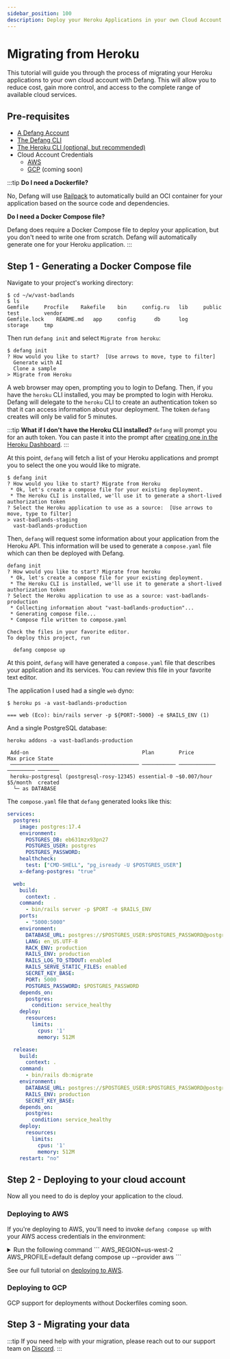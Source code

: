 ```yaml
---
sidebar_position: 100
description: Deploy your Heroku Applications in your own Cloud Account with Defang
---
```


# Migrating from Heroku

This tutorial will guide you through the process of migrating your Heroku applications to your own cloud account with Defang. This will allow you to reduce cost, gain more control, and access to the complete range of available cloud services.

## Pre-requisites
* [A Defang Account](/docs/concepts/authentication)
* [The Defang CLI](/docs/getting-started#install-the-defang-cli)
* [The Heroku CLI (optional, but recommended)](https://devcenter.heroku.com/articles/heroku-cli#install-the-heroku-cli)
* Cloud Account Credentials
  * [AWS](https://docs.aws.amazon.com/cli/latest/userguide/cli-chap-authentication.html)
  * [GCP](https://cloud.google.com/docs/authentication/set-up-adc-local-dev-environment) (coming soon)

:::tip
**Do I need a Dockerfile?**

No, Defang will use [Railpack](https://railpack.com/) to automatically build an OCI container for your application based on the source code and dependencies.

**Do I need a Docker Compose file?**

Defang does require a Docker Compose file to deploy your application, but you don't need to write one from scratch. Defang will automatically generate one for your Heroku application.
:::

## Step 1 - Generating a Docker Compose file

Navigate to your project's working directory:

```
$ cd ~/w/vast-badlands
$ ls
Gemfile		Procfile	Rakefile	bin		config.ru	lib		public		test		vendor
Gemfile.lock	README.md	app		config		db		log		storage		tmp
```

Then run `defang init` and select `Migrate from heroku`:
```
$ defang init
? How would you like to start?  [Use arrows to move, type to filter]
  Generate with AI
  Clone a sample
> Migrate from Heroku
```

A web browser may open, prompting you to login to Defang. Then, if you have the `heroku` CLI installed, you may be prompted to login with Heroku. Defang will delegate to the `heroku` CLI to create an authentication token so that it can access information about your deployment. The token `defang` creates will only be valid for 5 minutes.

:::tip
**What if I don't have the Heroku CLI installed?**
`defang` will prompt you for an auth token. You can paste it into the prompt after [creating one in the Heroku Dashboard](https://dashboard.heroku.com/account/applications/authorizations/new).
:::

At this point, `defang` will fetch a list of your Heroku applications and prompt you to select the one you would like to migrate.

```
$ defang init
? How would you like to start? Migrate from Heroku
 * Ok, let's create a compose file for your existing deployment.
 * The Heroku CLI is installed, we'll use it to generate a short-lived authorization token
? Select the Heroku application to use as a source:  [Use arrows to move, type to filter]
> vast-badlands-staging
  vast-badlands-production
```

Then, `defang` will request some information about your application from the Heroku API. This information will be used to generate a `compose.yaml` file which can then be deployed with Defang.

```
defang init
? How would you like to start? Migrate from heroku
 * Ok, let's create a compose file for your existing deployment.
 * The Heroku CLI is installed, we'll use it to generate a short-lived authorization token
? Select the Heroku application to use as a source: vast-badlands-production
 * Collecting information about "vast-badlands-production"...
 * Generating compose file...
 * Compose file written to compose.yaml

Check the files in your favorite editor.
To deploy this project, run

  defang compose up
```

At this point, `defang` will have generated a `compose.yaml` file that describes your application and its services. You can review this file in your favorite text editor.

The application I used had a single `web` dyno:
```
$ heroku ps -a vast-badlands-production

=== web (Eco): bin/rails server -p ${PORT:-5000} -e $RAILS_ENV (1)
```

And a single PostgreSQL database:
```
heroku addons -a vast-badlands-production

 Add-on                                     Plan        Price        Max price State
 ────────────────────────────────────────── ─────────── ──────────── ───────── ───────
 heroku-postgresql (postgresql-rosy-12345) essential-0 ~$0.007/hour $5/month  created
  └─ as DATABASE
```

The `compose.yaml` file that `defang` generated looks like this:

```yaml
services:
  postgres:
    image: postgres:17.4
    environment:
      POSTGRES_DB: eb631mzx93pn27
      POSTGRES_USER: postgres
      POSTGRES_PASSWORD:
    healthcheck:
      test: ["CMD-SHELL", "pg_isready -U $POSTGRES_USER"]
    x-defang-postgres: "true"

  web:
    build:
      context: .
    command:
      - bin/rails server -p $PORT -e $RAILS_ENV
    ports:
      - "5000:5000"
    environment:
      DATABASE_URL: postgres://$POSTGRES_USER:$POSTGRES_PASSWORD@postgres:5432/$POSTGRES_DB
      LANG: en_US.UTF-8
      RACK_ENV: production
      RAILS_ENV: production
      RAILS_LOG_TO_STDOUT: enabled
      RAILS_SERVE_STATIC_FILES: enabled
      SECRET_KEY_BASE:
      PORT: 5000
      POSTGRES_PASSWORD: $POSTGRES_PASSWORD
    depends_on:
      postgres:
        condition: service_healthy
    deploy:
      resources:
        limits:
          cpus: '1'
          memory: 512M

  release:
    build:
      context: .
    command:
      - bin/rails db:migrate
    environment:
      DATABASE_URL: postgres://$POSTGRES_USER:$POSTGRES_PASSWORD@postgres:5432/$POSTGRES_DB
      RAILS_ENV: production
      SECRET_KEY_BASE:
    depends_on:
      postgres:
        condition: service_healthy
    deploy:
      resources:
        limits:
          cpus: '1'
          memory: 512M
    restart: "no"
```

## Step 2 - Deploying to your cloud account

Now all you need to do is deploy your application to the cloud.

### Deploying to AWS

If you're deploying to AWS, you'll need to invoke `defang compose up` with your AWS access credentials in the environment:

<details>
<summary>
Run the following command
```
AWS_REGION=us-west-2 AWS_PROFILE=default defang compose up --provider aws
```
</summary>

```
 * Using Defang Playground provider from stored preference
 ! Defang cannot monitor status of the following managed service(s): [postgres].
   To check if the managed service is up, check the status of the service which depends on it.
 * Packaging the project files for release at /Users/defang/w/vast-badlands
 * Uploading the project files for release
 * Packaging the project files for web at /Users/defang/w/vast-badlands
 * Uploading the project files for web
 * Monitor your services' status in the defang portal
   - https://portal.defang.io/service/postgres
   - https://portal.defang.io/service/release
   - https://portal.defang.io/service/web
 * Tailing logs for deployment ID qhjwfbi6p1re ; press Ctrl+C to detach:
2025-08-28T14:46:14.632-07:00 cd Update started for stack defang-prod1
2025-08-28T14:46:17.801-07:00 cd  ** Updating service "postgres"
2025-08-28T14:46:17.869-07:00 cd  ** Building image for "release"...
2025-08-28T14:46:17.931-07:00 cd  ** Building image for "web"...
2025-08-28T14:46:17.946-07:00 cd  ** Updating service "web"
2025-08-28T14:46:20.003-07:00 cd  ** Updated service "postgres" to revision 1
2025-08-28T14:47:00.757-07:00 postgres The files belonging to this database system will be owned by user "postgres".
2025-08-28T14:47:00.757-07:00 postgres This user must also own the server process.
2025-08-28T14:47:00.758-07:00 postgres The database cluster will be initialized with locale "en_US.utf8".
2025-08-28T14:47:00.758-07:00 postgres The default database encoding has accordingly been set to "UTF8".
2025-08-28T14:47:00.758-07:00 postgres The default text search configuration will be set to "english".
2025-08-28T14:47:00.758-07:00 postgres Data page checksums are disabled.
2025-08-28T14:47:00.758-07:00 postgres fixing permissions on existing directory /var/lib/postgresql/data ... ok
2025-08-28T14:47:00.758-07:00 postgres creating subdirectories ... ok
2025-08-28T14:47:00.758-07:00 postgres selecting dynamic shared memory implementation ... posix
2025-08-28T14:47:00.829-07:00 postgres selecting default "max_connections" ... 100
2025-08-28T14:47:00.924-07:00 postgres selecting default "shared_buffers" ... 128MB
2025-08-28T14:47:00.940-07:00 postgres selecting default time zone ... Etc/UTC
2025-08-28T14:47:00.941-07:00 postgres creating configuration files ... ok
2025-08-28T14:47:01.723-07:00 postgres running bootstrap script ... ok
2025-08-28T14:47:03.232-07:00 postgres performing post-bootstrap initialization ... ok
2025-08-28T14:47:03.368-07:00 postgres initdb: hint: You can change this by editing pg_hba.conf or using the option -A, or --auth-local and --auth-host, the next time you run initdb.
2025-08-28T14:47:03.368-07:00 postgres syncing data to disk ... ok
2025-08-28T14:47:03.368-07:00 postgres Success. You can now start the database server using:
2025-08-28T14:47:03.368-07:00 postgres     pg_ctl -D /var/lib/postgresql/data -l logfile start
2025-08-28T14:47:03.530-07:00 postgres waiting for server to start....2025-08-28 21:47:03.530 UTC [48] LOG:  starting PostgreSQL 17.4 (Debian 17.4-1.pgdg120+2) on x86_64-pc-linux-gnu, compiled by gcc (Debian 12.2.0-14) 12.2.0, 64-bit
2025-08-28T14:47:03.533-07:00 postgres 2025-08-28 21:47:03.533 UTC [48] LOG:  listening on Unix socket "/var/run/postgresql/.s.PGSQL.5432"
2025-08-28T14:47:03.544-07:00 postgres 2025-08-28 21:47:03.544 UTC [51] LOG:  database system was shut down at 2025-08-28 21:47:03 UTC
2025-08-28T14:47:03.550-07:00 postgres 2025-08-28 21:47:03.550 UTC [48] LOG:  database system is ready to accept connections
2025-08-28T14:47:03.639-07:00 postgres  done
2025-08-28T14:47:03.639-07:00 postgres server started
2025-08-28T14:47:04.033-07:00 postgres CREATE DATABASE
2025-08-28T14:47:04.034-07:00 postgres /usr/local/bin/docker-entrypoint.sh: ignoring /docker-entrypoint-initdb.d/*
2025-08-28T14:47:04.035-07:00 postgres waiting for server to shut down....2025-08-28 21:47:04.035 UTC [48] LOG:  received fast shutdown request
2025-08-28T14:47:04.039-07:00 postgres 2025-08-28 21:47:04.039 UTC [48] LOG:  aborting any active transactions
2025-08-28T14:47:04.040-07:00 postgres 2025-08-28 21:47:04.040 UTC [48] LOG:  background worker "logical replication launcher" (PID 54) exited with exit code 1
2025-08-28T14:47:04.043-07:00 postgres 2025-08-28 21:47:04.042 UTC [49] LOG:  shutting down
2025-08-28T14:47:04.045-07:00 postgres 2025-08-28 21:47:04.045 UTC [49] LOG:  checkpoint starting: shutdown immediate
2025-08-28T14:47:04.158-07:00 postgres 2025-08-28 21:47:04.158 UTC [49] LOG:  checkpoint complete: wrote 921 buffers (5.6%); 0 WAL file(s) added, 0 removed, 0 recycled; write=0.097 s, sync=0.008 s, total=0.116 s; sync files=301, longest=0.003 s, average=0.001 s; distance=4238 kB, estimate=4238 kB; lsn=0/1908990, redo lsn=0/1908990
2025-08-28T14:47:04.164-07:00 postgres 2025-08-28 21:47:04.164 UTC [48] LOG:  database system is shut down
2025-08-28T14:47:03.368-07:00 postgres initdb: warning: enabling "trust" authentication for local connections
2025-08-28T14:47:04.235-07:00 postgres  done
2025-08-28T14:47:04.235-07:00 postgres server stopped
2025-08-28T14:47:04.238-07:00 postgres PostgreSQL init process complete; ready for start up.
2025-08-28T14:47:04.269-07:00 postgres 2025-08-28 21:47:04.269 UTC [1] LOG:  starting PostgreSQL 17.4 (Debian 17.4-1.pgdg120+2) on x86_64-pc-linux-gnu, compiled by gcc (Debian 12.2.0-14) 12.2.0, 64-bit
2025-08-28T14:47:04.323-07:00 postgres 2025-08-28 21:47:04.323 UTC [1] LOG:  listening on IPv4 address "0.0.0.0", port 5432
2025-08-28T14:47:04.324-07:00 postgres 2025-08-28 21:47:04.323 UTC [1] LOG:  listening on IPv6 address "::", port 5432
2025-08-28T14:47:04.329-07:00 postgres 2025-08-28 21:47:04.329 UTC [1] LOG:  listening on Unix socket "/var/run/postgresql/.s.PGSQL.5432"
2025-08-28T14:47:04.338-07:00 postgres 2025-08-28 21:47:04.338 UTC [64] LOG:  database system was shut down at 2025-08-28 21:47:04 UTC
2025-08-28T14:47:04.345-07:00 postgres 2025-08-28 21:47:04.345 UTC [1] LOG:  database system is ready to accept connections
2025-08-28T14:51:54.551-07:00 cd  ** Build succeeded for "web"
2025-08-28T14:51:56.626-07:00 cd  ** Build succeeded for "release"
2025-08-28T14:52:04.407-07:00 postgres 2025-08-28 21:52:04.407 UTC [62] LOG:  checkpoint starting: time
2025-08-28T14:52:06.028-07:00 postgres 2025-08-28 21:52:06.027 UTC [62] LOG:  checkpoint complete: wrote 19 buffers (0.1%); 0 WAL file(s) added, 0 removed, 0 recycled; write=1.609 s, sync=0.004 s, total=1.621 s; sync files=11, longest=0.003 s, average=0.001 s; distance=28 kB, estimate=28 kB; lsn=0/190FA40, redo lsn=0/190F9E8
2025-08-28T14:52:32.418-07:00 release I, [2025-08-28T21:52:32.392682 #1]  INFO -- : Migrating to CreateMembers (20240416182733)
2025-08-28T14:52:32.418-07:00 release == 20240416182733 CreateMembers: migrating ====================================
2025-08-28T14:52:32.418-07:00 release -- create_table(:members)
2025-08-28T14:52:32.418-07:00 release    -> 0.0029s
2025-08-28T14:52:32.418-07:00 release == 20240416182733 CreateMembers: migrated (0.0030s) ===========================
2025-08-28T14:52:32.418-07:00 release I, [2025-08-28T21:52:32.400192 #1]  INFO -- : Migrating to DeviseCreateUsers (20240417165503)
2025-08-28T14:52:32.418-07:00 release == 20240417165503 DeviseCreateUsers: migrating ================================
2025-08-28T14:52:32.418-07:00 release -- create_table(:users)
2025-08-28T14:52:32.418-07:00 release    -> 0.0039s
2025-08-28T14:52:32.418-07:00 release -- add_index(:users, :email, {:unique=>true})
2025-08-28T14:52:32.418-07:00 release    -> 0.0013s
2025-08-28T14:52:32.418-07:00 release -- add_index(:users, :reset_password_token, {:unique=>true})
2025-08-28T14:52:32.418-07:00 release    -> 0.0008s
2025-08-28T14:52:32.418-07:00 release == 20240417165503 DeviseCreateUsers: migrated (0.0062s) =======================
2025-08-28T14:52:32.418-07:00 release I, [2025-08-28T21:52:32.409275 #1]  INFO -- : Migrating to AddUserIdToMembers (20240417202202)
2025-08-28T14:52:32.418-07:00 release == 20240417202202 AddUserIdToMembers: migrating ===============================
2025-08-28T14:52:32.418-07:00 release -- add_column(:members, :user_id, :integer)
2025-08-28T14:52:32.418-07:00 release    -> 0.0012s
2025-08-28T14:52:32.418-07:00 release -- add_index(:members, :user_id)
2025-08-28T14:52:32.418-07:00 release    -> 0.0009s
2025-08-28T14:52:32.418-07:00 release == 20240417202202 AddUserIdToMembers: migrated (0.0022s) ======================
2025-08-28T14:52:45.061-07:00 cd  ** Updated service "web" to revision 1
2025-08-28T14:52:49.353-07:00 cd Update succeeded in 6m34.758057781s ; provisioning...
2025-08-28T14:53:32.118-07:00 web => Booting Puma
2025-08-28T14:53:32.119-07:00 web => Rails 7.1.3.2 application starting in production
2025-08-28T14:53:32.119-07:00 web => Run `bin/rails server --help` for more startup options
2025-08-28T14:53:34.228-07:00 web Puma starting in single mode...
2025-08-28T14:53:34.228-07:00 web * Puma version: 6.4.2 (ruby 3.3.4-p94) ("The Eagle of Durango")
2025-08-28T14:53:34.228-07:00 web *  Min threads: 5
2025-08-28T14:53:34.228-07:00 web *  Max threads: 5
2025-08-28T14:53:34.228-07:00 web *  Environment: production
2025-08-28T14:53:34.228-07:00 web *          PID: 1
2025-08-28T14:53:34.230-07:00 web * Listening on http://0.0.0.0:5000
2025-08-28T14:53:34.232-07:00 web Use Ctrl-C to stop
```
</details>

See our full tutorial on [deploying to AWS](/docs/tutorials/deploy-to-aws).

### Deploying to GCP

GCP support for deployments without Dockerfiles coming soon.

## Step 3 - Migrating your data

:::tip
If you need help with your migration, please reach out to our support team on [Discord](https://s.defang.io/discord).
:::
